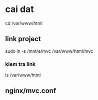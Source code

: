 # cai dat
cd /var/www/html

## link project
sudo ln -s /mnt/e/mvc /var/www/html/mvc
### kiem tra link 
ls /var/www/html

## nginx/mvc.conf